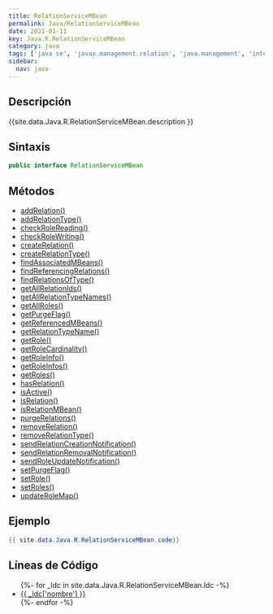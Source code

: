 ```yaml
---
title: RelationServiceMBean
permalink: Java/RelationServiceMBean
date: 2021-01-11
key: Java.R.RelationServiceMBean
category: java
tags: ['java se', 'javax.management.relation', 'java.management', 'interface java', 'Java 1.5']
sidebar: 
  nav: java
---
```


## Descripción
{{site.data.Java.R.RelationServiceMBean.description }}

## Sintaxis
~~~java
public interface RelationServiceMBean
~~~

## Métodos
* [addRelation()](/Java/RelationServiceMBean/addRelation)
* [addRelationType()](/Java/RelationServiceMBean/addRelationType)
* [checkRoleReading()](/Java/RelationServiceMBean/checkRoleReading)
* [checkRoleWriting()](/Java/RelationServiceMBean/checkRoleWriting)
* [createRelation()](/Java/RelationServiceMBean/createRelation)
* [createRelationType()](/Java/RelationServiceMBean/createRelationType)
* [findAssociatedMBeans()](/Java/RelationServiceMBean/findAssociatedMBeans)
* [findReferencingRelations()](/Java/RelationServiceMBean/findReferencingRelations)
* [findRelationsOfType()](/Java/RelationServiceMBean/findRelationsOfType)
* [getAllRelationIds()](/Java/RelationServiceMBean/getAllRelationIds)
* [getAllRelationTypeNames()](/Java/RelationServiceMBean/getAllRelationTypeNames)
* [getAllRoles()](/Java/RelationServiceMBean/getAllRoles)
* [getPurgeFlag()](/Java/RelationServiceMBean/getPurgeFlag)
* [getReferencedMBeans()](/Java/RelationServiceMBean/getReferencedMBeans)
* [getRelationTypeName()](/Java/RelationServiceMBean/getRelationTypeName)
* [getRole()](/Java/RelationServiceMBean/getRole)
* [getRoleCardinality()](/Java/RelationServiceMBean/getRoleCardinality)
* [getRoleInfo()](/Java/RelationServiceMBean/getRoleInfo)
* [getRoleInfos()](/Java/RelationServiceMBean/getRoleInfos)
* [getRoles()](/Java/RelationServiceMBean/getRoles)
* [hasRelation()](/Java/RelationServiceMBean/hasRelation)
* [isActive()](/Java/RelationServiceMBean/isActive)
* [isRelation()](/Java/RelationServiceMBean/isRelation)
* [isRelationMBean()](/Java/RelationServiceMBean/isRelationMBean)
* [purgeRelations()](/Java/RelationServiceMBean/purgeRelations)
* [removeRelation()](/Java/RelationServiceMBean/removeRelation)
* [removeRelationType()](/Java/RelationServiceMBean/removeRelationType)
* [sendRelationCreationNotification()](/Java/RelationServiceMBean/sendRelationCreationNotification)
* [sendRelationRemovalNotification()](/Java/RelationServiceMBean/sendRelationRemovalNotification)
* [sendRoleUpdateNotification()](/Java/RelationServiceMBean/sendRoleUpdateNotification)
* [setPurgeFlag()](/Java/RelationServiceMBean/setPurgeFlag)
* [setRole()](/Java/RelationServiceMBean/setRole)
* [setRoles()](/Java/RelationServiceMBean/setRoles)
* [updateRoleMap()](/Java/RelationServiceMBean/updateRoleMap)

## Ejemplo
~~~java
{{ site.data.Java.R.RelationServiceMBean.code}}
~~~

## Líneas de Código
<ul>
{%- for _ldc in site.data.Java.R.RelationServiceMBean.ldc -%}
   <li>
       <a href="{{_ldc['url'] }}">{{ _ldc['nombre'] }}</a>
   </li>
{%- endfor -%}
</ul>
